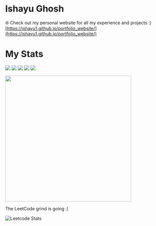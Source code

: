 # Ishayu Ghosh

🌐 Check out my personal website for all my experience and projects :) [https://ishayu1.github.io/portfolio_website/](https://ishayu1.github.io/portfolio_website/)


# My Stats

[![](https://raw.githubusercontent.com/Ishayu1/Ishayu1/master/profile-summary-card-output/aura/0-profile-details.svg)](https://github.com/vn7n24fzkq/github-profile-summary-cards)
[![](https://raw.githubusercontent.com/Ishayu1/Ishayu1/master/profile-summary-card-output/aura/1-repos-per-language.svg)](https://github.com/vn7n24fzkq/github-profile-summary-cards) [![](https://raw.githubusercontent.com/Ishayu1/Ishayu1/master/profile-summary-card-output/aura/2-most-commit-language.svg)](https://github.com/vn7n24fzkq/github-profile-summary-cards)
[![](https://raw.githubusercontent.com/Ishayu1/Ishayu1/master/profile-summary-card-output/aura/3-stats.svg)](https://github.com/vn7n24fzkq/github-profile-summary-cards) [![](https://raw.githubusercontent.com/Ishayu1/Ishayu1/master/profile-summary-card-output/aura/4-productive-time.svg)](https://github.com/vn7n24fzkq/github-profile-summary-cards)

<img src="https://wakatime.com/share/@018e7314-a885-4655-81e2-6deb175e9f8f/cc5a9d58-f70f-4af1-aec8-7568b8bdcc51.svg" height="400"/>


The LeetCode grind is going :)

![Leetcode Stats](https://leetcard.jacoblin.cool/IshayuG)
